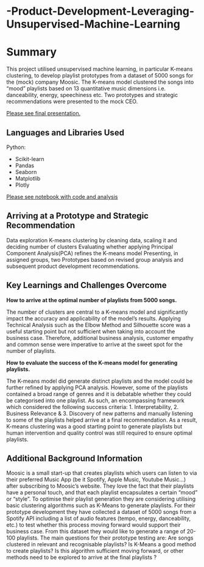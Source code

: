 # -Product-Development-Leveraging-Unsupervised-Machine-Learning

# Summary 
This project utilised unsupervised machine learning, in particular K-means clustering, to develop playlist prototypes  from a dataset of 5000 songs for the (mock) company Moosic. The K-means model clustered the songs into “mood” playlists based on 13 quantitative music dimensions i.e. danceability, energy, speechiness etc.
Two prototypes and strategic recommendations were presented to the mock CEO. 

[Please see final presentation.](https://github.com/sngomane/-Product-Development-Leveraging-Unsupervised-Machine-Learning/blob/main/Product%20Develeopment%20leveraging%20Unsupervised%20Machine%20Learning%20.pptx.pdf)

## Languages and Libraries Used 
Python:
* Scikit-learn
* Pandas
*  Seaborn
*  Matplotlib
*   Plotly

[Please see notebook with code and analysis](https://github.com/sngomane/-Product-Development-Leveraging-Unsupervised-Machine-Learning/blob/main/Creating_Spotify_Playlists_Using_Unsupervised_machine_learning_.ipynb)
  
##  Arriving at a Prototype and Strategic Recommendation 
Data exploration
K-means clustering by cleaning data, scaling it and deciding number of clusters 
Evaluating whether applying Principal Component Analysis(PCA)  refines the K-means model
Presenting, in assigned groups, two Prototypes based on revised group analysis and subsequent product development recommendations. 
## Key Learnings and  Challenges Overcome
**How to arrive at the optimal number of playlists from 5000 songs.** 

The number of clusters are  central to a K-means model and significantly impact the accuracy and applicability of the model’s results. Applying Technical Analysis such as the Elbow Method and Silhouette score was a useful starting point but not sufficient when taking into account the business case.  Therefore, additional business analysis, customer empathy and common sense were imperative to arrive at the sweet spot for the number of playlists. 

**How to evaluate the success of the K-means model for generating playlists.**

The K-means model did generate distinct playlists and the model could be further refined by applying PCA analysis. However, some of the playlists contained a broad range of genres and it is debatable whether they could be categorised into one playlist. As such, an encompassing framework which considered the following success criteria: 1. Interpretability, 2. Business Relevance & 3. Discovery of new patterns  and manually listening to some of the playlists helped arrive at a final recommendation. As a result, K-means clustering was a good starting point to generate playlists but  human intervention and quality control was still required to ensure optimal playlists. 

## Additional Background Information
Moosic is a small  start-up that creates playlists which users can listen to via their preferred Music App (be it Spotify, Apple Music, Youtube Music…) after subscribing to Moosic’s website. They love the fact that their playlists have a personal touch, and that each playlist encapsulates a certain “mood” or “style”.
To optimise their playlist generation they are considering utilising basic clustering algorithms such as K-Means to generate playlists. For their prototype development they have collected a dataset of 5000 songs from a Spotify API including a list of audio features (tempo, energy, danceability, etc.) to test whether this process moving forward would support their business case. From this dataset they would like to generate a range of 20-100 playlists. The main questions for their prototype testing are: 
Are songs clustered in relevant and recognisable playlists?
Is K-Means a good method to create playlists?  Is this algorithm sufficient moving forward, or other methods need to be explored to arrive at the final playlists ?



